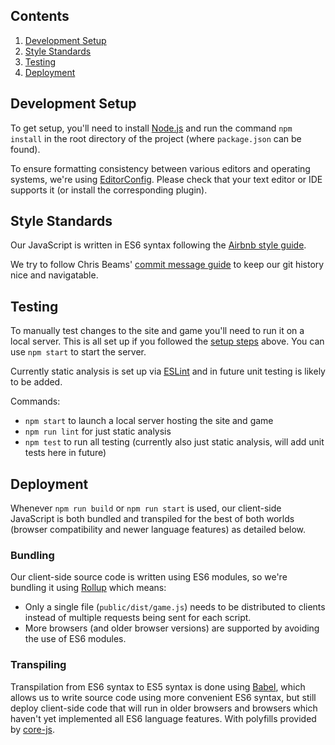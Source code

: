 ## Contents
1. [Development Setup](#development-setup)
2. [Style Standards](#style-standards)
3. [Testing](#testing)
4. [Deployment](#deployment)

## Development Setup

To get setup, you'll need to install [Node.js](https://nodejs.org) and run the command `npm install` in the root directory of the project (where `package.json` can be found).

To ensure formatting consistency between various editors and operating systems, we're using [EditorConfig](https://editorconfig.org). Please check that your text editor or IDE supports it (or install the corresponding plugin).

## Style Standards

Our JavaScript is written in ES6 syntax following the [Airbnb style guide](https://github.com/airbnb/javascript).

We try to follow Chris Beams' [commit message guide](https://chris.beams.io/posts/git-commit) to keep our git history nice and navigatable.

## Testing

To manually test changes to the site and game you'll need to run it on a local server. This is all set up if you followed the [setup steps](#development-setup) above. You can use `npm start` to start the server.

Currently static analysis is set up via [ESLint](https://eslint.org) and in future unit testing is likely to be added.

Commands:
- `npm start` to launch a local server hosting the site and game
- `npm run lint` for just static analysis
- `npm test` to run all testing (currently also just static analysis, will add unit tests here in future)

## Deployment

Whenever `npm run build` or `npm run start` is used, our client-side JavaScript is both bundled and transpiled for the best of both worlds (browser compatibility and newer language features) as detailed below.

### Bundling

Our client-side source code is written using ES6 modules, so we're bundling it using [Rollup](https://rollupjs.org) which means:
- Only a single file (`public/dist/game.js`) needs to be distributed to clients instead of multiple requests being sent for each script.
- More browsers (and older browser versions) are supported by avoiding the use of ES6 modules.

### Transpiling

Transpilation from ES6 syntax to ES5 syntax is done using [Babel](https://babeljs.io), which allows us to write source code using more convenient ES6 syntax, but still deploy client-side code that will run in older browsers and browsers which haven't yet implemented all ES6 language features. With polyfills provided by [core-js](https://www.npmjs.com/package/core-js).

